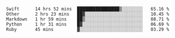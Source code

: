 
<!--START_SECTION:waka-->
```text
Swift      14 hrs 52 mins  ████████████████▒░░░░░░░░   65.16 % 
Other      2 hrs 23 mins   ██▓░░░░░░░░░░░░░░░░░░░░░░   10.45 % 
Markdown   1 hr 59 mins    ██▒░░░░░░░░░░░░░░░░░░░░░░   08.71 % 
Python     1 hr 31 mins    █▓░░░░░░░░░░░░░░░░░░░░░░░   06.69 % 
Ruby       45 mins         ▓░░░░░░░░░░░░░░░░░░░░░░░░   03.29 % 
```
<!--END_SECTION:waka-->

